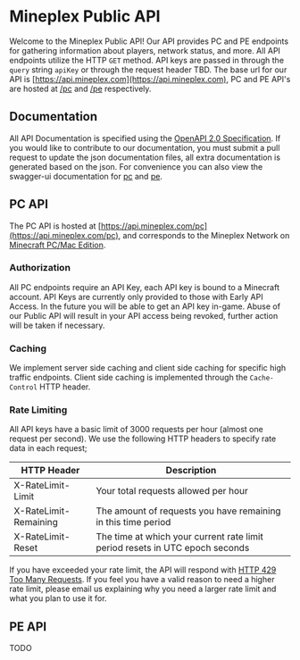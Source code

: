 # Mineplex Public API
Welcome to the Mineplex Public API! Our API provides PC and PE endpoints for gathering information about players, network status, and more.
All API endpoints utilize the HTTP `GET` method. API keys are passed in through the `query` string `apiKey` or through the request header TBD.
The base url for our API is [https://api.mineplex.com](https://api.mineplex.com), PC and PE API's are hosted at [/pc](https://api.mineplex.com/pc) and [/pe](https://api.mineplex.com/pe) respectively.

## Documentation
All API Documentation is specified using the [OpenAPI 2.0 Specification](https://github.com/OAI/OpenAPI-Specification/blob/master/versions/2.0.md). If you would like to
contribute to our documentation, you must submit a pull request to update the json documentation files, all extra documentation is generated based on the json. For convenience
you can also view the swagger-ui documentation for [pc](https://api.mineplex.com/pcdocs) and [pe]().


## PC API
The PC API is hosted at [https://api.mineplex.com/pc](https://api.mineplex.com/pc), and corresponds to the Mineplex Network on [Minecraft PC/Mac Edition](https://minecraft.net/).
### Authorization
All PC endpoints require an API Key, each API key is bound to a Minecraft account. API Keys are currently only provided to those with Early API Access.
In the future you will be able to get an API key in-game. Abuse of our Public API will result in your API access being revoked, further action will be taken if necessary.
### Caching
We implement server side caching and client side caching for specific high traffic endpoints. Client side caching is implemented through
the `Cache-Control` HTTP header.
### Rate Limiting
All API keys have a basic limit of 3000 requests per hour (almost one request per second). We use the following HTTP headers to specify rate data in each request;

HTTP Header | Description
--- | ---
X-RateLimit-Limit | Your total requests allowed per hour
X-RateLimit-Remaining | The amount of requests you have remaining in this time period
X-RateLimit-Reset | The time at which your current rate limit period resets in UTC epoch seconds

If you have exceeded your rate limit, the API will respond with [HTTP 429 Too Many Requests](https://en.wikipedia.org/wiki/List_of_HTTP_status_codes#429).
If you feel you have a valid reason to need a higher rate limit, please email us explaining why you need a larger rate limit and what you plan to use it for.

## PE API
TODO